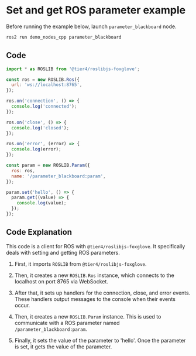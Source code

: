 # Set and get ROS parameter example

Before running the example below, launch `parameter_blackboard` node.

```sh
ros2 run demo_nodes_cpp parameter_blackboard
```

## Code

```js
import * as ROSLIB from '@tier4/roslibjs-foxglove';

const ros = new ROSLIB.Ros({
  url: 'ws://localhost:8765',
});

ros.on('connection', () => {
  console.log('connected');
});

ros.on('close', () => {
  console.log('closed');
});

ros.on('error', (error) => {
  console.log(error);
});

const param = new ROSLIB.Param({
  ros: ros,
  name: '/parameter_blackboard:param',
});

param.set('hello', () => {
  param.get((value) => {
    console.log(value);
  });
});
```

## Code Explanation

This code is a client for ROS with `@tier4/roslibjs-foxglove`. It specifically deals with setting and getting ROS parameters.

1. First, it imports `ROSLIB` from `@tier4/roslibjs-foxglove`.

2. Then, it creates a new `ROSLIB.Ros` instance, which connects to the localhost on port 8765 via WebSocket.

3. After that, it sets up handlers for the connection, close, and error events. These handlers output messages to the console when their events occur.

4. Then, it creates a new `ROSLIB.Param` instance. This is used to communicate with a ROS parameter named `/parameter_blackboard:param`.

5. Finally, it sets the value of the parameter to 'hello'. Once the parameter is set, it gets the value of the parameter.